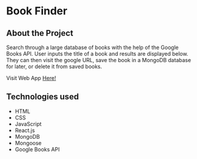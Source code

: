 # Book Finder

## About the Project

Search through a large database of books with the help of the Google Books API. User inputs the title of a book and results are displayed below. They can then visit the google URL, save the book in a MongoDB database for later, or delete it from saved books.

Visit Web App [Here!](https://google-books-mern.herokuapp.com/)

## Technologies used

* HTML
* CSS
* JavaScript
* React.js
* MongoDB
* Mongoose
* Google Books API
